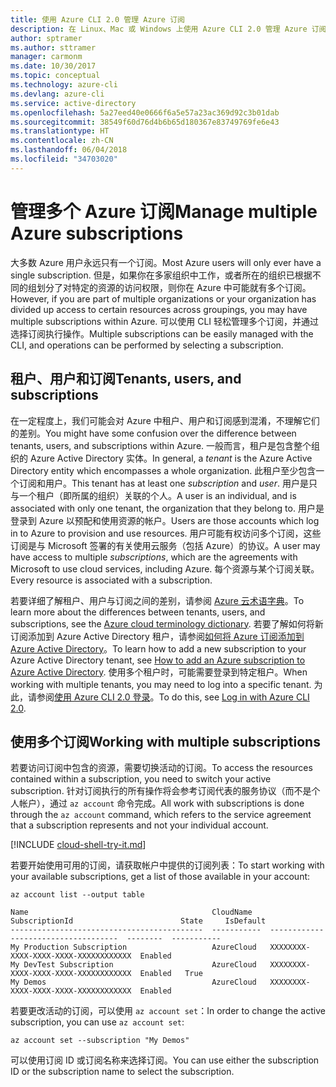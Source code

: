 ```yaml
---
title: 使用 Azure CLI 2.0 管理 Azure 订阅
description: 在 Linux、Mac 或 Windows 上使用 Azure CLI 2.0 管理 Azure 订阅。
author: sptramer
ms.author: sttramer
manager: carmonm
ms.date: 10/30/2017
ms.topic: conceptual
ms.technology: azure-cli
ms.devlang: azure-cli
ms.service: active-directory
ms.openlocfilehash: 5a27eed40e0666f6a5e57a23ac369d92c3b01dab
ms.sourcegitcommit: 38549f60d76d4b6b65d180367e83749769fe6e43
ms.translationtype: HT
ms.contentlocale: zh-CN
ms.lasthandoff: 06/04/2018
ms.locfileid: "34703020"
---
```

# <a name="manage-multiple-azure-subscriptions"></a><span data-ttu-id="ad61e-103">管理多个 Azure 订阅</span><span class="sxs-lookup"><span data-stu-id="ad61e-103">Manage multiple Azure subscriptions</span></span>

<span data-ttu-id="ad61e-104">大多数 Azure 用户永远只有一个订阅。</span><span class="sxs-lookup"><span data-stu-id="ad61e-104">Most Azure users will only ever have a single subscription.</span></span> <span data-ttu-id="ad61e-105">但是，如果你在多家组织中工作，或者所在的组织已根据不同的组划分了对特定的资源的访问权限，则你在 Azure 中可能就有多个订阅。</span><span class="sxs-lookup"><span data-stu-id="ad61e-105">However, if you are part of multiple organizations or your organization has divided up access to certain resources across groupings, you may have multiple subscriptions within Azure.</span></span> <span data-ttu-id="ad61e-106">可以使用 CLI 轻松管理多个订阅，并通过选择订阅执行操作。</span><span class="sxs-lookup"><span data-stu-id="ad61e-106">Multiple subscriptions can be easily managed with the CLI, and operations can be performed by selecting a subscription.</span></span>

## <a name="tenants-users-and-subscriptions"></a><span data-ttu-id="ad61e-107">租户、用户和订阅</span><span class="sxs-lookup"><span data-stu-id="ad61e-107">Tenants, users, and subscriptions</span></span>

<span data-ttu-id="ad61e-108">在一定程度上，我们可能会对 Azure 中租户、用户和订阅感到混淆，不理解它们的差别。</span><span class="sxs-lookup"><span data-stu-id="ad61e-108">You might have some confusion over the difference between tenants, users, and subscriptions within Azure.</span></span> <span data-ttu-id="ad61e-109">一般而言，租户是包含整个组织的 Azure Active Directory 实体。</span><span class="sxs-lookup"><span data-stu-id="ad61e-109">In general, a _tenant_ is the Azure Active Directory entity which encompasses a whole organization.</span></span> <span data-ttu-id="ad61e-110">此租户至少包含一个订阅和用户。</span><span class="sxs-lookup"><span data-stu-id="ad61e-110">This tenant has at least one _subscription_ and _user_.</span></span> <span data-ttu-id="ad61e-111">用户是只与一个租户（即所属的组织）关联的个人。</span><span class="sxs-lookup"><span data-stu-id="ad61e-111">A user is an individual, and is associated with only one tenant, the organization that they belong to.</span></span> <span data-ttu-id="ad61e-112">用户是登录到 Azure 以预配和使用资源的帐户。</span><span class="sxs-lookup"><span data-stu-id="ad61e-112">Users are those accounts which log in to Azure to provision and use resources.</span></span> <span data-ttu-id="ad61e-113">用户可能有权访问多个订阅，这些订阅是与 Microsoft 签署的有关使用云服务（包括 Azure）的协议。</span><span class="sxs-lookup"><span data-stu-id="ad61e-113">A user may have access to multiple _subscriptions_, which are the agreements with Microsoft to use cloud services, including Azure.</span></span> <span data-ttu-id="ad61e-114">每个资源与某个订阅关联。</span><span class="sxs-lookup"><span data-stu-id="ad61e-114">Every resource is associated with a subscription.</span></span>

<span data-ttu-id="ad61e-115">若要详细了解租户、用户与订阅之间的差别，请参阅 [Azure 云术语字典](/azure/azure-glossary-cloud-terminology)。</span><span class="sxs-lookup"><span data-stu-id="ad61e-115">To learn more about the differences between tenants, users, and subscriptions, see the [Azure cloud terminology dictionary](/azure/azure-glossary-cloud-terminology).</span></span>
<span data-ttu-id="ad61e-116">若要了解如何将新订阅添加到 Azure Active Directory 租户，请参阅[如何将 Azure 订阅添加到 Azure Active Directory](/azure/active-directory/active-directory-how-subscriptions-associated-directory)。</span><span class="sxs-lookup"><span data-stu-id="ad61e-116">To learn how to add a new subscription to your Azure Active Directory tenant, see [How to add an Azure subscription to Azure Active Directory](/azure/active-directory/active-directory-how-subscriptions-associated-directory).</span></span>
<span data-ttu-id="ad61e-117">使用多个租户时，可能需要登录到特定租户。</span><span class="sxs-lookup"><span data-stu-id="ad61e-117">When working with multiple tenants, you may need to log into a specific tenant.</span></span> <span data-ttu-id="ad61e-118">为此，请参阅[使用 Azure CLI 2.0 登录](/cli/azure/authenticate-azure-cli)。</span><span class="sxs-lookup"><span data-stu-id="ad61e-118">To do this, see [Log in with Azure CLI 2.0](/cli/azure/authenticate-azure-cli).</span></span>

## <a name="working-with-multiple-subscriptions"></a><span data-ttu-id="ad61e-119">使用多个订阅</span><span class="sxs-lookup"><span data-stu-id="ad61e-119">Working with multiple subscriptions</span></span>

<span data-ttu-id="ad61e-120">若要访问订阅中包含的资源，需要切换活动的订阅。</span><span class="sxs-lookup"><span data-stu-id="ad61e-120">To access the resources contained within a subscription, you need to switch your active subscription.</span></span> <span data-ttu-id="ad61e-121">针对订阅执行的所有操作将会参考订阅代表的服务协议（而不是个人帐户），通过 `az account` 命令完成。</span><span class="sxs-lookup"><span data-stu-id="ad61e-121">All work with subscriptions is done through the `az account` command, which refers to the service agreement that a subscription represents and not your individual account.</span></span>

[!INCLUDE [cloud-shell-try-it.md](includes/cloud-shell-try-it.md)]

<span data-ttu-id="ad61e-122">若要开始使用可用的订阅，请获取帐户中提供的订阅列表：</span><span class="sxs-lookup"><span data-stu-id="ad61e-122">To start working with your available subscriptions, get a list of those available in your account:</span></span>

```azurecli-interactive
az account list --output table
```

```Output
Name                                         CloudName    SubscriptionId                        State     IsDefault
-------------------------------------------  -----------  ------------------------------------  --------  -----------
My Production Subscription                   AzureCloud   XXXXXXXX-XXXX-XXXX-XXXX-XXXXXXXXXXXX  Enabled
My DevTest Subscription                      AzureCloud   XXXXXXXX-XXXX-XXXX-XXXX-XXXXXXXXXXXX  Enabled   True
My Demos                                     AzureCloud   XXXXXXXX-XXXX-XXXX-XXXX-XXXXXXXXXXXX  Enabled
```

<span data-ttu-id="ad61e-123">若要更改活动的订阅，可以使用 `az account set`：</span><span class="sxs-lookup"><span data-stu-id="ad61e-123">In order to change the active subscription, you can use `az account set`:</span></span>

```azurecli-interactive
az account set --subscription "My Demos"
```

<span data-ttu-id="ad61e-124">可以使用订阅 ID 或订阅名称来选择订阅。</span><span class="sxs-lookup"><span data-stu-id="ad61e-124">You can use either the subscription ID or the subscription name to select the subscription.</span></span>
